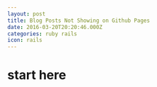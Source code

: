 ```yaml
---
layout: post
title: Blog Posts Not Showing on Github Pages
date: 2016-03-20T20:20:46.000Z
categories: ruby rails
icon: rails
---
```


# start here
